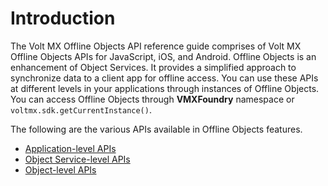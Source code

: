 
# Introduction

The Volt MX Offline Objects API reference guide comprises of Volt MX Offline Objects APIs for JavaScript, iOS, and Android. Offline Objects is an enhancement of Object Services. It provides a simplified approach to synchronize data to a client app for offline access. You can use these APIs at different levels in your applications through instances of Offline Objects. You can access Offline Objects through **VMXFoundry** namespace or `voltmx.sdk.getCurrentInstance()`.

The following are the various APIs available in Offline Objects features.

- [Application-level APIs](Application_Level_APIs.md)
- [Object Service-level APIs](Object_Service_Level.md)
- [Object-level APIs](Object_Level.md)
